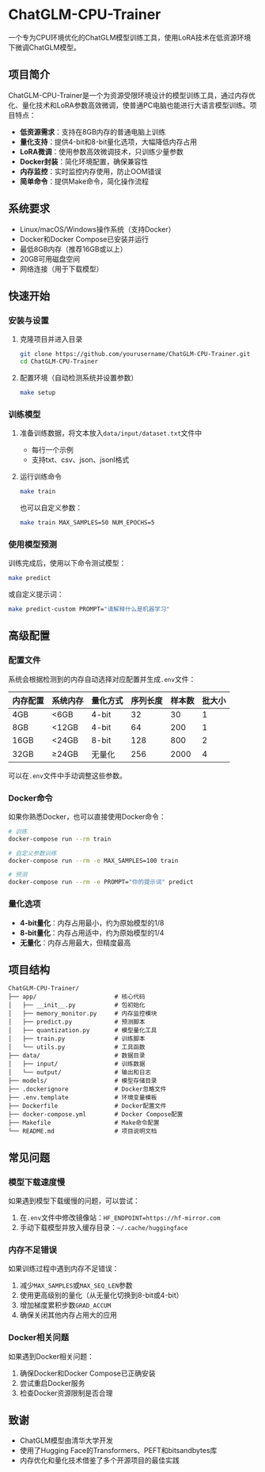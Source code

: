 # ChatGLM-CPU-Trainer

一个专为CPU环境优化的ChatGLM模型训练工具，使用LoRA技术在低资源环境下微调ChatGLM模型。

## 项目简介

ChatGLM-CPU-Trainer是一个为资源受限环境设计的模型训练工具，通过内存优化、量化技术和LoRA参数高效微调，使普通PC电脑也能进行大语言模型训练。项目特点：

- **低资源需求**：支持在8GB内存的普通电脑上训练
- **量化支持**：提供4-bit和8-bit量化选项，大幅降低内存占用
- **LoRA微调**：使用参数高效微调技术，只训练少量参数
- **Docker封装**：简化环境配置，确保兼容性
- **内存监控**：实时监控内存使用，防止OOM错误
- **简单命令**：提供Make命令，简化操作流程

## 系统要求

- Linux/macOS/Windows操作系统（支持Docker）
- Docker和Docker Compose已安装并运行
- 最低8GB内存（推荐16GB或以上）
- 20GB可用磁盘空间
- 网络连接（用于下载模型）

## 快速开始

### 安装与设置

1. 克隆项目并进入目录
   ```bash
   git clone https://github.com/yourusername/ChatGLM-CPU-Trainer.git
   cd ChatGLM-CPU-Trainer
   ```

2. 配置环境（自动检测系统并设置参数）
   ```bash
   make setup
   ```

### 训练模型

1. 准备训练数据，将文本放入`data/input/dataset.txt`文件中
   - 每行一个示例
   - 支持txt、csv、json、jsonl格式

2. 运行训练命令
   ```bash
   make train
   ```

   也可以自定义参数：
   ```bash
   make train MAX_SAMPLES=50 NUM_EPOCHS=5
   ```

### 使用模型预测

训练完成后，使用以下命令测试模型：

```bash
make predict
```

或自定义提示词：

```bash
make predict-custom PROMPT="请解释什么是机器学习"
```

## 高级配置

### 配置文件

系统会根据检测到的内存自动选择对应配置并生成`.env`文件：

| 内存配置 | 系统内存 | 量化方式 | 序列长度 | 样本数 | 批大小 |
|----------|---------|---------|---------|--------|--------|
| 4GB      | <6GB    | 4-bit   | 32      | 30     | 1      |
| 8GB      | <12GB   | 4-bit   | 64      | 200    | 1      |
| 16GB     | <24GB   | 8-bit   | 128     | 800    | 2      |
| 32GB     | ≥24GB   | 无量化   | 256     | 2000   | 4      |

可以在`.env`文件中手动调整这些参数。

### Docker命令

如果你熟悉Docker，也可以直接使用Docker命令：

```bash
# 训练
docker-compose run --rm train

# 自定义参数训练
docker-compose run --rm -e MAX_SAMPLES=100 train

# 预测
docker-compose run --rm -e PROMPT="你的提示词" predict
```

### 量化选项

- **4-bit量化**：内存占用最小，约为原始模型的1/8
- **8-bit量化**：内存占用适中，约为原始模型的1/4
- **无量化**：内存占用最大，但精度最高

## 项目结构

```
ChatGLM-CPU-Trainer/
├── app/                      # 核心代码
│   ├── __init__.py           # 包初始化
│   ├── memory_monitor.py     # 内存监控模块
│   ├── predict.py            # 预测脚本
│   ├── quantization.py       # 模型量化工具
│   ├── train.py              # 训练脚本
│   └── utils.py              # 工具函数
├── data/                     # 数据目录
│   ├── input/                # 训练数据
│   └── output/               # 输出和日志
├── models/                   # 模型存储目录
├── .dockerignore             # Docker忽略文件
├── .env.template             # 环境变量模板
├── Dockerfile                # Docker配置文件
├── docker-compose.yml        # Docker Compose配置
├── Makefile                  # Make命令配置
└── README.md                 # 项目说明文档
```

## 常见问题

### 模型下载速度慢

如果遇到模型下载缓慢的问题，可以尝试：
1. 在`.env`文件中修改镜像站：`HF_ENDPOINT=https://hf-mirror.com`
2. 手动下载模型并放入缓存目录：`~/.cache/huggingface`

### 内存不足错误

如果训练过程中遇到内存不足错误：
1. 减少`MAX_SAMPLES`或`MAX_SEQ_LEN`参数
2. 使用更高级别的量化（从无量化切换到8-bit或4-bit）
3. 增加梯度累积步数`GRAD_ACCUM`
4. 确保关闭其他内存占用大的应用

### Docker相关问题

如果遇到Docker相关问题：
1. 确保Docker和Docker Compose已正确安装
2. 尝试重启Docker服务
3. 检查Docker资源限制是否合理

## 致谢

- ChatGLM模型由清华大学开发
- 使用了Hugging Face的Transformers、PEFT和bitsandbytes库
- 内存优化和量化技术借鉴了多个开源项目的最佳实践
